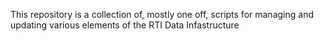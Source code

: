 This repository is a collection of, mostly one off, scripts for managing and updating various elements of the RTI Data Infastructure